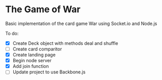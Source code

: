 The Game of War
===============
Basic implementation of the card game War using Socket.io and Node.js


To do:
- [x] Create Deck object with methods deal and shuffle
- [ ] Create card comparitor
- [x] Create landing page
- [x] Begin node server
- [x] Add join function
- [ ] Update project to use Backbone.js
